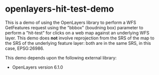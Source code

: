 # openlayers-hit-test-demo

This is a demo of using the OpenLayers library to perform a WFS GetFeatures request using the "bbbox" (boudning box) parameter to perform a "hit-test" for clicks on a web map against an underlying WFS layer. This demo does __not__ involve reprojection from the SRS of the map to the SRS of the underlying feature layer: both are in the same SRS, in this case, EPSG:26986.

This demo depends upon the following external library:
* OpenLayers version 6.1.0
